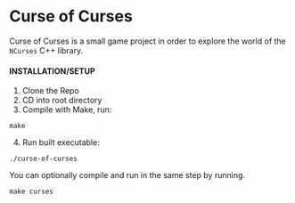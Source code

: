 # Curse of Curses
Curse of Curses is a small game project in order to explore the world of the `NCurses` C++ library.
#### INSTALLATION/SETUP
1) Clone the Repo
2) CD into root directory
3) Compile with Make, run:
```
make
```

4) Run built executable:
```
./curse-of-curses
```
You can optionally compile and run in the same step by running.
```
make curses
```
